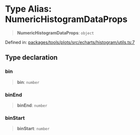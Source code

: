 # Type Alias: NumericHistogramDataProps

> **NumericHistogramDataProps**: `object`

Defined in: [packages/tools/plots/src/echarts/histogram/utils.ts:7](https://github.com/GeoDaCenter/openassistant/blob/37d127dc7a76d6b5cf9de906c055e4c904e3dfed/packages/tools/plots/src/echarts/histogram/utils.ts#L7)

## Type declaration

### bin

> **bin**: `number`

### binEnd

> **binEnd**: `number`

### binStart

> **binStart**: `number`
